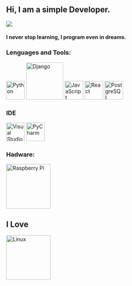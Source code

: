 ## Hi, I am a simple Developer.

![](https://media.giphy.com/media/iIqmM5tTjmpOB9mpbn/giphy.gif)

#### I never stop learning, I program even in dreams.



### Lenguages and Tools:
<img src="https://media.giphy.com/media/LMt9638dO8dftAjtco/giphy.gif" title="Python" width="50px"/>  <img src="https://static.djangoproject.com/img/logos/django-logo-negative.png" title="Django" width="100px"/>  <img src="https://media.giphy.com/media/ln7z2eWriiQAllfVcn/giphy.gif" title="JavaScript" width="50px"/> <img src="https://media.giphy.com/media/eNAsjO55tPbgaor7ma/giphy.gif" title="React" width="50px"/>  <img src="https://c0.klipartz.com/pngpicture/884/748/gratis-png-postgresql-computer-icons-database-angularjs-tencent.png" title="PostgreSQL" width="50px"/>


### IDE
<img src="https://resources.jetbrains.com/storage/products/pycharm/img/meta/pycharm_logo_300x300.png" title="Visual Studio Code" width="50px"/> <img src="https://media.giphy.com/media/IdyAQJVN2kVPNUrojM/giphy.gif" title="PyCharm" width="50px"/>


### Hadware:
<img src="https://www.aranacorp.com/wp-content/uploads/raspberry-pi-logo.jpg" title="Raspberry Pi" width="120px"/>


## I Love
<img src="https://logopond.com/logos/764befce2161b53b5895108e1e8597d7.png" title="Linux" width="120px"/>
